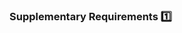 ### Supplementary Requirements :one:

<panel type="seamless" header="%%-----------------------------------------%%">
  <include src="./index.md#main" />
</panel>
